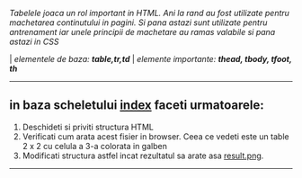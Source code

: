 *Tabelele joaca un rol important in HTML. Ani la rand au fost utilizate pentru machetarea continutului in pagini. Si pana astazi sunt utilizate pentru antrenament iar unele principii de machetare au ramas valabile si pana astazi in CSS*

| *elementele de baza: **table,tr,td***
| *elemente importante: **thead, tbody, tfoot, th***

---
## in baza scheletului [index](./index.html) faceti urmatoarele:
1. Deschideti si priviti structura HTML
2. Verificati cum arata acest fisier in browser. Ceea ce vedeti este un table 2 х 2 cu celula a 3-a colorata in galben
3. Modificati structura astfel incat rezultatul sa arate asa [result.png](./result.png). 

   
---
